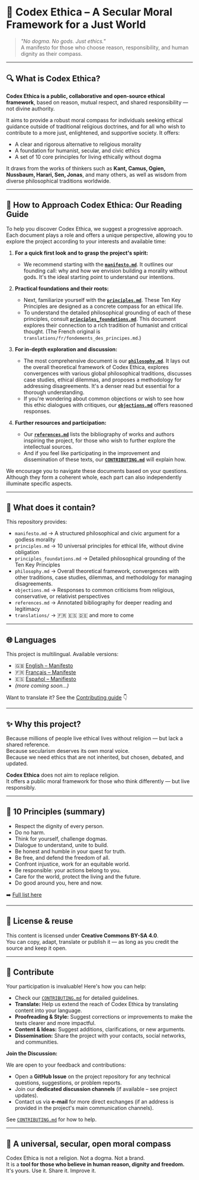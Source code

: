 # 📘 Codex Ethica – A Secular Moral Framework for a Just World

> *"No dogma. No gods. Just ethics."*  
> A manifesto for those who choose reason, responsibility, and human dignity as their compass.

---

## 🔍 What is Codex Ethica?

**Codex Ethica is a public, collaborative and open-source ethical framework**, based on reason, mutual respect, and shared responsibility — not divine authority.

It aims to provide a robust moral compass for individuals seeking ethical guidance outside of traditional religious doctrines, and for all who wish to contribute to a more just, enlightened, and supportive society. It offers:
- A clear and rigorous alternative to religious morality
- A foundation for humanist, secular, and civic ethics
- A set of 10 core principles for living ethically without dogma

It draws from the works of thinkers such as **Kant, Camus, Ogien, Nussbaum, Harari, Sen, Jonas**, and many others, as well as wisdom from diverse philosophical traditions worldwide.

---

## 🧭 How to Approach Codex Ethica: Our Reading Guide

To help you discover Codex Ethica, we suggest a progressive approach. Each document plays a role and offers a unique perspective, allowing you to explore the project according to your interests and available time:

1.  **For a quick first look and to grasp the project's spirit:**
    *   We recommend starting with the **[`manifesto.md`](manifesto.md)**. It outlines our founding call: why and how we envision building a morality without gods. It's the ideal starting point to understand our intentions.

2.  **Practical foundations and their roots:**
    *   Next, familiarize yourself with the **[`principles.md`](principles.md)**. These Ten Key Principles are designed as a concrete compass for an ethical life.
    *   To understand the detailed philosophical grounding of each of these principles, consult **[`principles_foundations.md`](principles_foundations.md)**. This document explores their connection to a rich tradition of humanist and critical thought. (The French original is `translations/fr/fondements_des_principes.md`.)

3.  **For in-depth exploration and discussion:**
    *   The most comprehensive document is our **[`philosophy.md`](philosophy.md)**. It lays out the overall theoretical framework of Codex Ethica, explores convergences with various global philosophical traditions, discusses case studies, ethical dilemmas, and proposes a methodology for addressing disagreements. It's a denser read but essential for a thorough understanding.
    *   If you're wondering about common objections or wish to see how this ethic dialogues with critiques, our **[`objections.md`](objections.md)** offers reasoned responses.

4.  **Further resources and participation:**
    *   Our **[`references.md`](references.md)** lists the bibliography of works and authors inspiring the project, for those who wish to further explore the intellectual sources.
    *   And if you feel like participating in the improvement and dissemination of these texts, our **[`CONTRIBUTING.md`](CONTRIBUTING.md)** will explain how.

We encourage you to navigate these documents based on your questions. Although they form a coherent whole, each part can also independently illuminate specific aspects.

---

## 📜 What does it contain?

This repository provides:

- `manifesto.md` → A structured philosophical and civic argument for a godless morality  
- `principles.md` → 10 universal principles for ethical life, without divine obligation  
- `principles_foundations.md` → Detailed philosophical grounding of the Ten Key Principles
- `philosophy.md` → Overall theoretical framework, convergences with other traditions, case studies, dilemmas, and methodology for managing disagreements.  
- `objections.md` → Responses to common criticisms from religious, conservative, or relativist perspectives  
- `references.md` → Annotated bibliography for deeper reading and legitimacy  
- `translations/` → 🇫🇷 🇪🇸 🇩🇪 and more to come  

---

## 🌐 Languages

This project is multilingual. Available versions:

- 🇬🇧 [English – Manifesto](manifesto.md)
- 🇫🇷 [Français – Manifeste](translations/fr/manifeste.md)
- 🇪🇸 [Español – Manifiesto](translations/es/manifiesto.md)
- *(more coming soon…)*

Want to translate it? See the [Contributing guide](CONTRIBUTING.md) 👇

---

## ✨ Why this project?

Because millions of people live ethical lives without religion — but lack a shared reference.  
Because secularism deserves its own moral voice.  
Because we need ethics that are not inherited, but chosen, debated, and updated.

**Codex Ethica** does not aim to replace religion.  
It offers a public moral framework for those who think differently — but live responsibly.

---

## 📖 10 Principles (summary)

- Respect the dignity of every person.
- Do no harm.
- Think for yourself, challenge dogmas.
- Dialogue to understand, unite to build.
- Be honest and humble in your quest for truth.
- Be free, and defend the freedom of all.
- Confront injustice, work for an equitable world.
- Be responsible: your actions belong to you.
- Care for the world, protect the living and the future.
- Do good around you, here and now.

➡️ [Full list here](principles.md)

---

## 🔄 License & reuse

This content is licensed under **Creative Commons BY-SA 4.0**.  
You can copy, adapt, translate or publish it — as long as you credit the source and keep it open.

---

## 🙌 Contribute

Your participation is invaluable! Here's how you can help:

-   Check our [`CONTRIBUTING.md`](CONTRIBUTING.md) for detailed guidelines.
-   **Translate:** Help us extend the reach of Codex Ethica by translating content into your language.
-   **Proofreading & Style:** Suggest corrections or improvements to make the texts clearer and more impactful.
-   **Content & Ideas:** Suggest additions, clarifications, or new arguments.
-   **Dissemination:** Share the project with your contacts, social networks, and communities.

**Join the Discussion:**

We are open to your feedback and contributions:
-   Open a **GitHub Issue** on the project repository for any technical questions, suggestions, or problem reports.
-   Join our **dedicated discussion channels** (if available – see project updates).
-   Contact us via **e-mail** for more direct exchanges (if an address is provided in the project's main communication channels).

See [`CONTRIBUTING.md`](CONTRIBUTING.md) for how to help.

---

## 🧭 A universal, secular, open moral compass

Codex Ethica is not a religion. Not a dogma. Not a brand.  
It is a **tool for those who believe in human reason, dignity and freedom.**  
It's yours. Use it. Share it. Improve it.